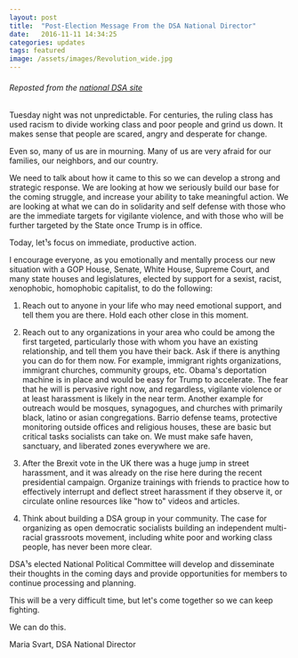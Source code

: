 ```yaml
---
layout: post
title:  "Post-Election Message From the DSA National Director"
date:   2016-11-11 14:34:25
categories: updates 
tags: featured
image: /assets/images/Revolution_wide.jpg
---
```

###### Reposted from the [national DSA site](http://www.dsausa.org/post_election_message_from_the_dsa_national_director)

Tuesday night was not unpredictable. For centuries, the ruling class has used racism to divide working class and poor people and grind us down. It makes sense that people are scared, angry and desperate for change.

Even so, many of us are in mourning. Many of us are very afraid for our families, our neighbors, and our country.

We need to talk about how it came to this so we can develop a strong and strategic response. We are looking at how we seriously build our base for the coming struggle, and increase your ability to take meaningful action. We are looking at what we can do in solidarity and self defense with those who are the immediate targets for vigilante violence, and with those who will be further targeted by the State once Trump is in office.

Today, let¹s focus on immediate, productive action.

I encourage everyone, as you emotionally and mentally process our new situation with a GOP House, Senate, White House, Supreme Court, and many state houses and legislatures, elected by support for a sexist, racist, xenophobic, homophobic capitalist, to do the following:

1) Reach out to anyone in your life who may need emotional support, and tell them you are there. Hold each other close in this moment.

2) Reach out to any organizations in your area who could be among the first targeted, particularly those with whom you have an existing relationship, and tell them you have their back. Ask if there is anything you can do for them now. For example, immigrant rights organizations, immigrant churches, community groups, etc. Obama's deportation machine is in place and would be easy for Trump to accelerate. The fear that he will is pervasive right now, and regardless, vigilante violence or at least harassment is likely in the near term. Another example for outreach would be mosques, synagogues, and churches with primarily black, latino or asian congregations. Barrio defense teams, protective monitoring outside offices and religious houses, these are basic but critical tasks socialists can take on. We must make safe haven, sanctuary, and liberated zones everywhere we are.

3) After the Brexit vote in the UK there was a huge jump in street harassment, and it was already on the rise here during the recent presidential campaign. Organize trainings with friends to practice how to effectively interrupt and deflect street harassment if they observe it, or circulate online resources like "how to" videos and articles.

4) Think about building a DSA group in your community. The case for organizing as open democratic socialists building an independent multi-racial grassroots movement, including white poor and working class people, has never been more clear.

DSA¹s elected National Political Committee will develop and disseminate their thoughts in the coming days and provide opportunities for members to continue processing and planning.

This will be a very difficult time, but let's come together so we can keep fighting.

We can do this.

Maria Svart, DSA National Director
